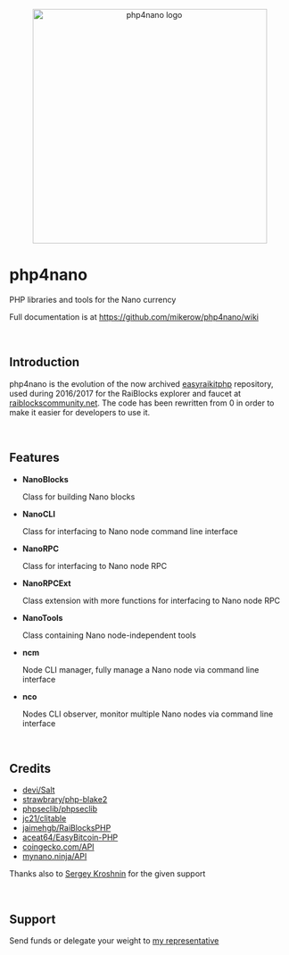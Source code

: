 <p align="center">
	<img width="420" alt="php4nano logo" src="https://raw.githubusercontent.com/mikerow/php4nano/master/media/logo.png">
</p>

# php4nano

PHP libraries and tools for the Nano currency

Full documentation is at https://github.com/mikerow/php4nano/wiki

<br/>

## Introduction

php4nano is the evolution of the now archived [easyraikitphp](https://github.com/mikerow/easyraikitphp) repository, used during 2016/2017 for the RaiBlocks explorer and faucet at [raiblockscommunity.net](https://raiblockscommunity.net). The code has been rewritten from 0 in order to make it easier for developers to use it.

<br/>

## Features

- **NanoBlocks**

  Class for building Nano blocks

- **NanoCLI**

  Class for interfacing to Nano node command line interface

- **NanoRPC**

  Class for interfacing to Nano node RPC

- **NanoRPCExt**

  Class extension with more functions for interfacing to Nano node RPC

- **NanoTools**

  Class containing Nano node-independent tools

- **ncm**

  Node CLI manager, fully manage a Nano node via command line interface

- **nco**

  Nodes CLI observer, monitor multiple Nano nodes via command line interface
  
<br/>

## Credits

- [devi/Salt](https://github.com/devi/Salt)
- [strawbrary/php-blake2](https://github.com/strawbrary/php-blake2)
- [phpseclib/phpseclib](https://github.com/phpseclib/phpseclib)
- [jc21/clitable](https://github.com/jc21/clitable)
- [jaimehgb/RaiBlocksPHP](https://github.com/jaimehgb/RaiBlocksPHP)
- [aceat64/EasyBitcoin-PHP](https://github.com/aceat64/EasyBitcoin-PHP)
- [coingecko.com/API](https://www.coingecko.com/en/api)
- [mynano.ninja/API](https://mynano.ninja/api)


Thanks also to [Sergey Kroshnin](https://github.com/SergiySW) for the given support

<br/>

## Support

Send funds or delegate your weight to [my representative](https://mynano.ninja/account/mikerow)